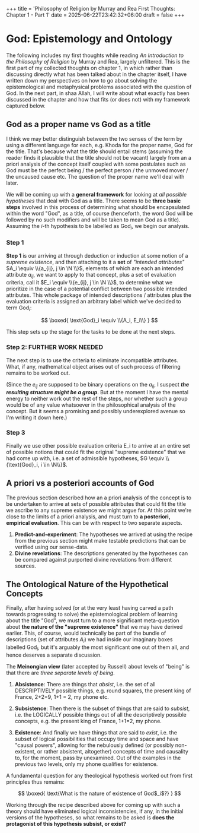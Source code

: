 +++
title = 'Philosophy of Religion by Murray and Rea First Thoughts: Chapter 1 - Part 1'
date = 2025-06-22T23:42:32+06:00
draft = false
+++
# God: Epistemology and Ontology
The following includes my first thoughts while reading _An Introduction to the Philosophy of Religion_ by Murray and Rea, largely unfiltered. This is the first part of my collected thoughts on chapter 1, in which rather than discussing directly what has been talked about in the chapter itself, I have written down my perspectives on how to go about solving the epistemological and metaphysical problems associated with the question of God. In the next part, in shaa Allah, I will write about what exactly has been discussed in the chapter and how that fits (or does not) with my framework captured below.

## God as a proper name vs God as a title
I think we may better distinguish between the two senses of the term by using a different language for each, e.g. Khoda for the proper name, God for the title. That's because what the title should entail stems (assuming the reader finds it plausible that the title should not be vacant) largely from an a priori analysis of the concept itself coupled with some postulates such as God must be the perfect being / the perfect person / the unmoved mover / the uncaused cause etc. The question of the proper name we'll deal with later.

We will be coming up with a **general framework** for looking at _all possible hypotheses_ that deal with God as a title. There seems to be **three basic steps** involved in this process of determining what should be encapsulated within the word "God", as a title, of course (henceforth, the word God will be followed by no such modifiers and will be taken to mean God as a title). Assuming the $i$-th hypothesis to be labelled as $\text{God}_i$, we begin our analysis. 

### Step 1
**Step 1** is our arriving at through deduction or induction at some notion of a _supreme existence_, and then attaching to it a **set** of _"intended attributes"_ $A_i \equiv \\{a_{ij}, j \in \N \\}$, elements of which are each an intended attribute $a_{ij}$, we want to apply to that concept, plus a set of evaluation criteria, call it $E_i \equiv \\{e_{ij}, j \in \N \\}$, to determine what we prioritize in the case of a potential conflict between two possible intended attributes. This whole package of intended descriptions / attributes plus the evaluation criteria is assigned an arbitrary label which we've decided to term $\text{God}_i$: 

$$
\boxed{
\text{God}_i \equiv \\{A_i, E_i\\}
}
$$ 

This step sets up the stage for the tasks to be done at the next steps.

### Step 2: FURTHER WORK NEEDED
The next step is to use the criteria to eliminate incompatible attributes. What, if any, mathematical object arises out of such process of filtering remains to be worked out. 

(Since the $e_{ij}$ are supposed to be binary operations on the $a_{ij}$, I suspect ***the resulting structure might be a group***. But at the moment I have the mental energy to neither work out the rest of the steps, nor whether such a group would be of any value whatsoever in the philosophical analysis of the concept. But it seems a promising and possibly underexplored avenue so I'm writing it down here.)

### Step 3
Finally we use other possible evaluation criteria E_i to arrive at an entire set of possible notions that could fit the original "supreme existence" that we had come up with, i.e. a set of admissible hypotheses, $G \equiv \\{\text{God}_i, i \in \N\\}$.

## A priori vs a posteriori accounts of God 
The previous section described how an a priori analysis of the concept is to be undertaken to arrive at sets of possible attributes that could fit the title we ascribe to any supreme existence we might argue for. At this point we're close to the limits of a priori analysis, and must turn to **a posteriori, empirical evaluation**. This can be with respect to two separate aspects. 

1. **Predict-and-experiment**: The hypotheses we arrived at using the recipe from the previous section might make testable predictions that can be verified using our sense-data. 
2. **Divine revelations**: The descriptions generated by the hypotheses can be compared against purported divine revelations from different sources.

## The Ontological Nature of the Hypothetical Concepts
Finally, after having solved (or at the very least having carved a path towards progressing to solve) the epistemological problem of learning about the title "God", we must turn to a more significant meta-question about **the nature of the "supreme existence"** that we may have derived earlier. This, of course, would technically be part of the bundle of descriptions (set of attributes $A_i$) we had inside our imaginary boxes labelled $\text{God}_i$, but it's arguably the most significant one out of them all, and hence deserves a separate discussion. 

The **Meinongian view** (later accepted by Russell) about levels of "being" is that there are _three separate levels of being_. 

1. **Absistence**: There are things that _absist_, i.e. the set of all DESCRIPTIVELY possible things, e.g. round squares, the present king of France, 2+2=9, 1+1 = 2, my phone etc. 

2. **Subsistence**: Then there is the subset of things that are said to _subsist_, i.e. the LOGICALLY possible things out of all the descriptively possible concepts, e.g. the present king of France, 1+1=2, my phone. 

3. **Existence**: And finally we have things that are said to _exist_, i.e. the subset of logical possibilities that occupy time and space and have "causal powers", allowing for the nebulously defined (or possibly non-existent, or rather absistent, altogether) concepts of time and causality to, for the moment, pass by unexamined. Out of the examples in the previous two levels, only my phone qualifies for existence. 

A fundamental question for any theological hypothesis worked out from first principles thus remains: 

$$
\boxed{
\text{What is the nature of existence of God$_i$?}
}
$$

Working through the recipe described above for coming up with such a theory should have eliminated logical inconsistencies, if any, in the initial versions of the hypotheses, so what remains to be asked is **does the protagonist of this hypothesis subsist, or exist?**
